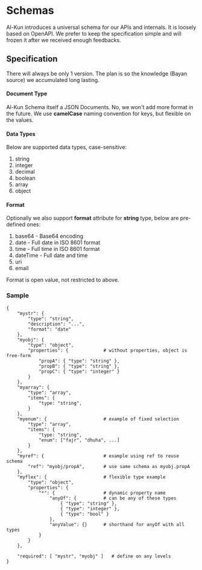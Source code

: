 # Schemas

Al-Kun introduces a universal schema for our APIs and internals. It is loosely based on OpenAPI. We prefer to keep the specification simple and will frozen it after we received enough feedbacks.

## Specification

There will always be only 1 version. The plan is so the knowledge (Bayan source) we accumulated long lasting.

#### Document Type
Al-Kun Schema itself a JSON Documents. No, we won't add more format in the future. We use **camelCase** naming convention for keys, but flexible on the values.

#### Data Types
Below are supported data types, case-sensitive:
1. string
2. integer
3. decimal
4. boolean
5. array
6. object

#### Format
Optionally we also support **format** attribute for **string** type, below are pre-defined ones:
1. base64 - Base64 encoding
2. date - Full date in ISO 8601 format
3. time - Full time in ISO 8601 format
4. dateTime - Full date and time
5. uri
6. email

Format is open value, not restricted to above.

### Sample
```
{
    "mystr": {
        "type": "string",
        "description": "...",
        "format": "date"
    },
    "myobj": {
        "type": "object",
        "properties": {             # without properties, object is free-form
            "propA": { "type": "string" },
            "propB": { "type": "string" },
            "propC": { "type": "integer" }   
        }
    },
    "myarray": {
        "type": "array",
        "items": {
            "type: "string",
        }
    },
    "myenum": {                     # example of fixed selection
        "type": "array",
        "items": {
            "type: "string",
            "enum": ["fajr", "dhuha", ...]
        }
    },
    "myref": {                      # example using ref to reuse schema
        "ref": "myobj/propA",       # use same schema as myobj.propA
    },
    "myflex": {                     # flexible type example
        "type": "object",
        "properties": {
            "*": {                  # dynamic property name
                "anyOf": {          # can be any of these types
                    { "type": "string" },
                    { "type": "integer" },
                    { "type": "bool" }
                },
                "anyValue": {}      # shorthand for anyOf with all types
            }
        }
    },

    "required": [ "mystr", "myobj" ]   # define on any levels
}
```


